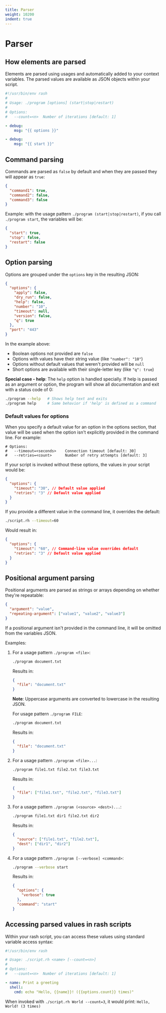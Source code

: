 ```yaml
---
title: Parser
weight: 10200
indent: true
---
```


# Parser

## How elements are parsed

Elements are parsed using usages and automatically added to your context variables. The parsed values are available as JSON objects within your script.

```yaml
#!/usr/bin/env rash
#
# Usage: ./program [options] (start|stop|restart)
#
# Options:
#   --count=<n>  Number of iterations [default: 1]

- debug:
    msg: "{{ options }}"

- debug:
    msg: "{{ start }}"
```

## Command parsing

Commands are parsed as `false` by default and when they are passed they will appear as `true`:

```json
{
  "command1": true,
  "command2": false,
  "command3": false
}
```

Example: with the usage pattern `./program (start|stop|restart)`, if you call `./program start`, the variables will be:

```json
{
  "start": true,
  "stop": false,
  "restart": false
}
```

## Option parsing

Options are grouped under the `options` key in the resulting JSON:

```json
{
  "options": {
    "apply": false,
    "dry_run": false,
    "help": false,
    "number": "10",
    "timeout": null,
    "version": false,
    "q": true
  },
  "port": "443"
}
```

In the example above:

- Boolean options not provided are `false`
- Options with values have their string value (like `"number": "10"`)
- Options without default values that weren't provided will be `null`
- Short options are available with their single-letter key (like `"q": true`)

**Special case - help**: The `help` option is handled specially. If help is passed as an argument or option, the program
will show all documentation and exit with a status code of 0:

```bash
./program --help   # Shows help text and exits
./program help     # Same behavior if 'help' is defined as a command
```

### Default values for options

When you specify a default value for an option in the options section, that value will be used when the option isn't explicitly provided in the command line. For example:

```
# Options:
#   --timeout=<seconds>    Connection timeout [default: 30]
#   --retries=<count>      Number of retry attempts [default: 3]
```

If your script is invoked without these options, the values in your script would be:

```json
{
  "options": {
    "timeout": "30", // Default value applied
    "retries": "3" // Default value applied
  }
}
```

If you provide a different value in the command line, it overrides the default:

```bash
./script.rh --timeout=60
```

Would result in:

```json
{
  "options": {
    "timeout": "60", // Command-line value overrides default
    "retries": "3" // Default value applied
  }
}
```

## Positional argument parsing

Positional arguments are parsed as strings or arrays depending on whether they're repeatable:

```json
{
  "argument": "value",
  "repeating-argument": ["value1", "value2", "value3"]
}
```

If a positional argument isn't provided in the command line, it will be omitted from the variables JSON.

Examples:

1. For a usage pattern `./program <file>`:

   ```bash
   ./program document.txt
   ```

   Results in:

   ```json
   {
     "file": "document.txt"
   }
   ```

   **Note**: Uppercase arguments are converted to lowercase in the resulting JSON.

   For usage pattern `./program FILE`:

   ```bash
   ./program document.txt
   ```

   Results in:

   ```json
   {
     "file": "document.txt"
   }
   ```

2. For a usage pattern `./program <file>...`:

   ```bash
   ./program file1.txt file2.txt file3.txt
   ```

   Results in:

   ```json
   {
     "file": ["file1.txt", "file2.txt", "file3.txt"]
   }
   ```

3. For a usage pattern `./program (<source> <dest>)...`:

   ```bash
   ./program file1.txt dir1 file2.txt dir2
   ```

   Results in:

   ```json
   {
     "source": ["file1.txt", "file2.txt"],
     "dest": ["dir1", "dir2"]
   }
   ```

4. For a usage pattern `./program [--verbose] <command>`:
   ```bash
   ./program --verbose start
   ```
   Results in:
   ```json
   {
     "options": {
       "verbose": true
     },
     "command": "start"
   }
   ```

## Accessing parsed values in rash scripts

Within your rash script, you can access these values using standard variable access syntax:

```yaml
#!/usr/bin/env rash

# Usage: ./script.rh <name> [--count=<n>]
#
# Options:
#   --count=<n>  Number of iterations [default: 1]

- name: Print a greeting
  shell:
    cmd: echo "Hello, {{name}}! ({{options.count}} times)"
```

When invoked with `./script.rh World --count=3`, it would print: `Hello, World! (3 times)`
